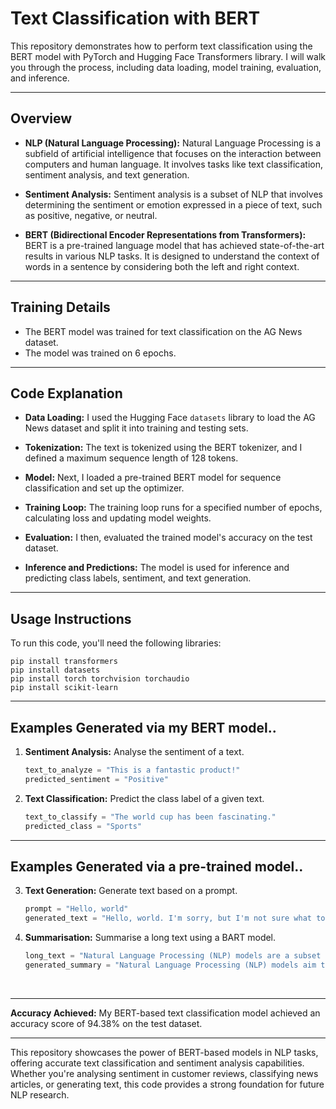 # Text Classification with BERT

This repository demonstrates how to perform text classification using the BERT model with PyTorch and Hugging Face Transformers library. I will walk you through the process, including data loading, model training, evaluation, and inference.

---  

## Overview

- **NLP (Natural Language Processing):** Natural Language Processing is a subfield of artificial intelligence that focuses on the interaction between computers and human language. It involves tasks like text classification, sentiment analysis, and text generation.

- **Sentiment Analysis:** Sentiment analysis is a subset of NLP that involves determining the sentiment or emotion expressed in a piece of text, such as positive, negative, or neutral.

- **BERT (Bidirectional Encoder Representations from Transformers):** BERT is a pre-trained language model that has achieved state-of-the-art results in various NLP tasks. It is designed to understand the context of words in a sentence by considering both the left and right context.

---  

## Training Details

- The BERT model was trained for text classification on the AG News dataset.
- The model was trained on 6 epochs.

---  

## Code Explanation

- **Data Loading:** I used the Hugging Face `datasets` library to load the AG News dataset and split it into training and testing sets.

- **Tokenization:** The text is tokenized using the BERT tokenizer, and I defined a maximum sequence length of 128 tokens.

- **Model:** Next, I loaded a pre-trained BERT model for sequence classification and set up the optimizer.

- **Training Loop:** The training loop runs for a specified number of epochs, calculating loss and updating model weights.

- **Evaluation:** I then, evaluated the trained model's accuracy on the test dataset.

- **Inference and Predictions:** The model is used for inference and predicting class labels, sentiment, and text generation.

---  

## Usage Instructions

To run this code, you'll need the following libraries:

```terminal
pip install transformers
pip install datasets
pip install torch torchvision torchaudio
pip install scikit-learn
```

---  

## Examples Generated via my BERT model..


1. **Sentiment Analysis:** Analyse the sentiment of a text.
    ```python
    text_to_analyze = "This is a fantastic product!"
    predicted_sentiment = "Positive"
    ```
    
2. **Text Classification:** Predict the class label of a given text.
    ```python
    text_to_classify = "The world cup has been fascinating."
    predicted_class = "Sports"
    ```
---  
   
## Examples Generated via a pre-trained model..


3. **Text Generation:** Generate text based on a prompt.
    ```python
    prompt = "Hello, world"
    generated_text = "Hello, world. I'm sorry, but I'm not sure what to do. I don't know what I should do, and I can't do anything. I want to be there for you, so I will be here. You'll see. It's not like I've been here for a long time. Maybe I was here before. Or maybe I just didn't want you to know. Either way, I think I need to..."
    ```

4. **Summarisation:** Summarise a long text using a BART model.
    ```python
    long_text = "Natural Language Processing (NLP) models are a subset of artificial intelligence (AI) that focuses on the interaction between computers and human language. These models aim to enable machines to understand, interpret, and generate human language in a way that is both meaningful and contextually relevant. NLP has a wide range of applications, from sentiment analysis and text classification to machine translation and chatbots. One of the key breakthroughs in NLP is the development of transformer-based models, such as BERT and GPT, which have achieved remarkable results in various language understanding and generation tasks. These models have opened up new possibilities in language-related AI applications, making NLP a rapidly evolving field with exciting opportunities for research and innovation."
    generated_summary = "Natural Language Processing (NLP) models aim to enable machines to understand, interpret, and generate human language. NLP has a wide range of applications, from sentiment analysis and text classification to machine translation and chatbots. One of the key breakthroughs in NLP is the development of transformer-based models."

<br/>
    
---  

**Accuracy Achieved:** My BERT-based text classification model achieved an accuracy score of 94.38% on the test dataset.

---

This repository showcases the power of BERT-based models in NLP tasks, offering accurate text classification and sentiment analysis capabilities. Whether you're analysing sentiment in customer reviews, classifying news articles, or generating text, this code provides a strong foundation for future NLP research.
